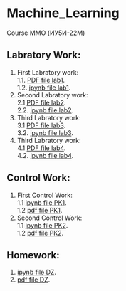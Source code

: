 # Machine_Learning
Course MMO (ИУ5И-22М)
## Labratory Work:
1. First Labratory work:  
1.1. [PDF file lab1](https://github.com/farahshahhoud/Machine_Learning/blob/master/First_Lab.pdf).   
1.2. [ipynb file lab1](https://github.com/farahshahhoud/Machine_Learning/blob/master/First_Lab_(1).ipynb).   
2. Second Labratory work:  
2.1 [PDF file lab2](https://github.com/farahshahhoud/Machine_Learning/blob/master/Second_lab.pdf).   
2.2. [ipynb file lab2](https://github.com/farahshahhoud/Machine_Learning/blob/master/Second_lab.ipynb).   
3. Third Labratory work:  
3.1 [PDF file lab3](https://github.com/farahshahhoud/Machine_Learning/blob/master/Lab3MMO.pdf).   
3.2. [ipynb file lab3](https://github.com/farahshahhoud/Machine_Learning/blob/master/%D0%9B%D0%B0%D0%B13.ipynb).   
4. Third Labratory work:  
4.1 [PDF file lab4](https://github.com/farahshahhoud/Machine_Learning/blob/master/Labratory4.pdf).   
4.2. [ipynb file lab4](https://github.com/farahshahhoud/Machine_Learning/blob/master/Labratory4.ipynb).  
  
## Control Work:
1. First Control Work:  
1.1 [ipynb file PK1](https://github.com/farahshahhoud/Machine_Learning/blob/master/PK1.ipynb).   
1.2 [pdf file PK1](https://github.com/farahshahhoud/Machine_Learning/blob/master/%D0%A0%D0%9A1_%D0%9C%D0%9C%D0%9E.pdf). 
1. Second Control Work:  
1.1 [ipynb file PK2](https://github.com/farahshahhoud/Machine_Learning/blob/master/PK2.ipynb).   
1.2 [pdf file PK2](https://github.com/farahshahhoud/Machine_Learning/blob/master/PK2.pdf).

## Homework:
1. [ipynb file DZ](https://github.com/farahshahhoud/Machine_Learning/blob/master/%D0%94%D0%97.ipynb).   
2. [pdf file DZ](https://github.com/farahshahhoud/Machine_Learning/blob/master/%D0%94%D0%97.pdf).
